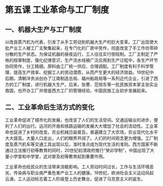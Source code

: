 # 第五课 工业革命与工厂制度

## 一、机器大生产与工厂制度

以改良蒸汽机为代表，引发了从手工劳动到机器大生产的巨大变革。工厂出现使大批产业工人被工厂主聚集起来，在专门化的厂房中劳作，彻底改变了手工作坊零碎分散的生产状态。为保证机器的昼夜运行，工人往往实行倒班制。工厂主制定了严格的规章制度，强化纪律意识，生产流水线被广泛应用到生产过程中，各生产环节协同劳作，分工精细。原料由工厂统一供应、合理调配。工厂制度有利于科学管理、提高生产效率、挖掘工人的劳动潜质，从而产生更大的经济效益。19世纪中后期，清朝洋务派创办了江南制造总局、福州船政局等一系列近代企业，引进了西方的工厂制度，进行机器大生产。后来，张謇、范旭东等一批民族资本家主张实业救国，也开办工厂并借鉴西方工厂的管理经验，中国民族工业初步发展起来。

## 二、工业革命后生活方式的变化

工业革命促进了城市化的发展，也改变了人们的生活空间。交通运输业的进步，便利了人们的出行。运河的开凿和铁路运输的发展大大增加了社会的流动性。工业革命也促进了乡村的改变。农业机械日益普及，普遍建立了大农场，农业现代化水平大大提高。大量人口走出，人们的眼界开阔了。人们的时间观念更为增强。工厂制度及蒸汽机车等交通工具出现以后，准时准点成为现代生活的准则。西方国家不断通过立法推行初等教育的同时，20世纪初清政府推行“癸卯学制”，中国出现了大量小学堂和中学堂，这对普及初等教育起到重要作用。

工业革命也给民众的生活带来消极影响。工人劳动时间过长，工作与生活环境恶劣，传染病与职业病严重危害产业工人的健康。19世纪，欧洲社会主义运动风起云涌，工人运动标志着工人阶级登上历史舞台，促进了马克思主义的诞生。
